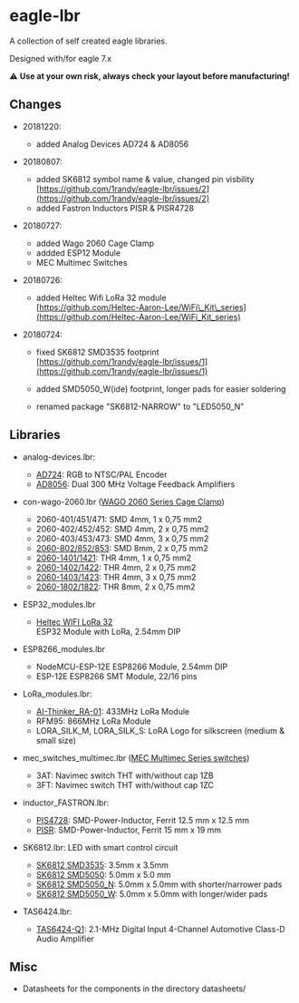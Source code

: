 # eagle-lbr
A collection of self created eagle libraries.

Designed with/for eagle 7.x

:warning: **Use at your own risk, always check your layout before manufacturing!**

## Changes


- 20181220:
  - added Analog Devices AD724 & AD8056
     
- 20180807:
  - added SK6812 symbol name & value, changed pin visbility <br>
    [https://github.com/1randy/eagle-lbr/issues/2](https://github.com/1randy/eagle-lbr/issues/2)
  - added Fastron Inductors PISR & PISR4728
    
- 20180727:
  - added Wago 2060 Cage Clamp
  - addded ESP12 Module
  - MEC Multimec Switches

- 20180726:
  - added Heltec Wifi LoRa 32 module<br>
    [https://github.com/Heltec-Aaron-Lee/WiFi\_Kit\_series](https://github.com/Heltec-Aaron-Lee/WiFi_Kit_series)

- 20180724:
  - fixed SK6812 SMD3535 footprint<br>
    [https://github.com/1randy/eagle-lbr/issues/1](https://github.com/1randy/eagle-lbr/issues/1)

  - added SMD5050_W(ide) footprint, longer pads for easier soldering

  - renamed package "SK6812-NARROW" to "LED5050_N"


## Libraries

* analog-devices.lbr:
  - [AD724][40]: RGB to NTSC/PAL Encoder
  - [AD8056][41]: Dual 300 MHz Voltage Feedback Amplifiers
  
* con-wago-2060.lbr ([WAGO 2060 Series Cage Clamp][10])
  - 2060-401/451/471: SMD 4mm, 1 x 0,75 mm2
  - 2060-402/452/452: SMD 4mm, 2 x 0,75 mm2
  - 2060-403/453/473: SMD 4mm, 3 x 0,75 mm2
  - [2060-802/852/853][11]: SMD 8mm, 2 x 0,75 mm2
  - [2060-1401/1421][12]: THR 4mm, 1 x 0,75 mm2
  - [2060-1402/1422][12]: THR 4mm, 2 x 0,75 mm2
  - [2060-1403/1423][12]: THR 4mm, 3 x 0,75 mm2
  - [2060-1802/1822][13]: THR 8mm, 2 x 0,75 mm2

* ESP32_modules.lbr
  - [Heltec WIFI LoRa 32][20]<br>
    ESP32 Module with LoRa, 2.54mm DIP
  
* ESP8266_modules.lbr
  - NodeMCU-ESP-12E
    ESP8266 Module, 2.54mm DIP
  - ESP-12E
    ESP8266 SMT Module, 22/16 pins
    
* LoRa_modules.lbr:
  - [AI-Thinker_RA-01][30]: 433MHz LoRa Module
  - RFM95: 866MHz LoRa Module
  - LORA\_SILK\_M, LORA\_SILK\_S: LoRA Logo for silkscreen (medium & small size)
    
* mec\_switches\_multimec.lbr ([MEC Multimec Series switches][35])
  - 3AT: Navimec switch THT with/without cap 1ZB
  - 3FT: Navimec switch THT with/without cap 1ZC
  
* inductor_FASTRON.lbr:
  - [PIS4728][31]: SMD-Power-Inductor, Ferrit 12.5 mm x 12.5 mm
  - [PISR][32]: SMD-Power-Inductor, Ferrit 15 mm x 19 mm
      
* SK6812.lbr:
  LED with smart control circuit
  - [SK6812 SMD3535][2]: 3.5mm x 3.5mm
  - [SK6812 SMD5050][3]: 5.0mm x 5.0 mm
  - [SK6812 SMD5050_N][3]: 5.0mm x 5.0mm with shorter/narrower pads
  - [SK6812 SMD5050_W][3]: 5.0mm x 5.0mm with longer/wider pads

* TAS6424.lbr:
  - [TAS6424-Q1][1]: 2.1-MHz Digital Input 4-Channel Automotive Class-D Audio Amplifier

    
## Misc

* Datasheets for the components in the directory datasheets/

[1]: https://raw.githubusercontent.com/1randy/eagle-lbr/master/datasheets/TAS6424-q1.pdf
[2]: https://raw.githubusercontent.com/1randy/eagle-lbr/master/datasheets/SK6812%20MINI%203535%20LED%20Datasheet.pdf
[3]: https://raw.githubusercontent.com/1randy/eagle-lbr/master/datasheets/SK6812%205050%20LED%20Datasheet.pdf
[10]: https://raw.githubusercontent.com/1randy/eagle-lbr/master/datasheets/WAGO_SMD_Terminal_Blocks.pdf
[11]: https://raw.githubusercontent.com/1randy/eagle-lbr/master/datasheets/WAGO_2060-8_DB.pdf
[12]: https://raw.githubusercontent.com/1randy/eagle-lbr/master/datasheets/WAGO_2060-14_DB.pdf
[13]: https://raw.githubusercontent.com/1randy/eagle-lbr/master/datasheets/WAGO_2060-18_DB.pdf
[20]: https://raw.githubusercontent.com/1randy/eagle-lbr/master/datasheets//Heltec_WIFI-LoRa-32_DiagramPinoutFromTop.jpg
[30]: https://raw.githubusercontent.com/1randy/eagle-lbr/master/datasheets/RA-01_product_specification_v1.1.pdf
[31]: https://raw.githubusercontent.com/1randy/eagle-lbr/master/datasheets/FASTRON-SMD_Induktivitaeten-PIS4728.pdf
[32]: https://raw.githubusercontent.com/1randy/eagle-lbr/master/datasheets/FASTRON-SMD_Induktivitaeten-PISR.pdf
[35]: https://raw.githubusercontent.com/1randy/eagle-lbr/master/datasheets/mec_switches_1206_katalog_v6_d.pdf
[40]: https://raw.githubusercontent.com/1randy/eagle-lbr/master/datasheets/AD724.pdf
[41]: https://raw.githubusercontent.com/1randy/eagle-lbr/master/datasheets/AD8055_8056.pdf

